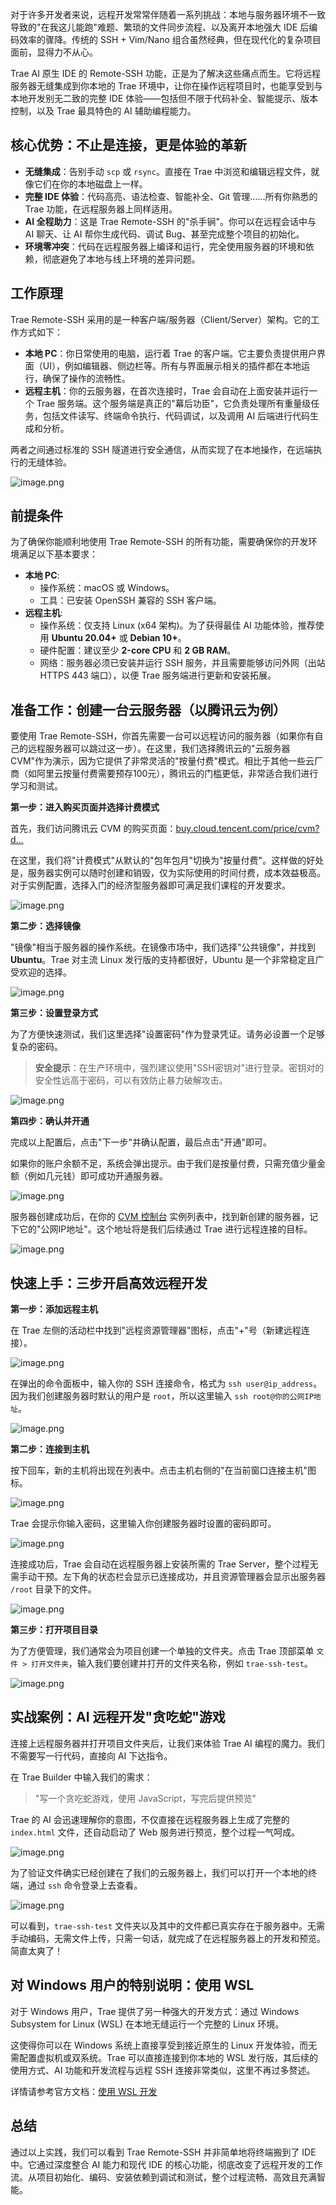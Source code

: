对于许多开发者来说，远程开发常常伴随着一系列挑战：本地与服务器环境不一致导致的"在我这儿能跑"难题、繁琐的文件同步流程、以及离开本地强大 IDE 后编码效率的骤降。传统的 SSH + Vim/Nano 组合虽然经典，但在现代化的复杂项目面前，显得力不从心。

Trae AI 原生 IDE 的 Remote-SSH 功能，正是为了解决这些痛点而生。它将远程服务器无缝集成到你本地的 Trae 环境中，让你在操作远程项目时，也能享受到与本地开发别无二致的完整 IDE 体验——包括但不限于代码补全、智能提示、版本控制，以及 Trae 最具特色的 AI 辅助编程能力。

核心优势：不止是连接，更是体验的革新
------------------

*   **无缝集成**：告别手动 `scp` 或 `rsync`。直接在 Trae 中浏览和编辑远程文件，就像它们在你的本地磁盘上一样。
*   **完整 IDE 体验**：代码高亮、语法检查、智能补全、Git 管理……所有你熟悉的 Trae 功能，在远程服务器上同样适用。
*   **AI 全程助力**：这是 Trae Remote-SSH 的"杀手锏"。你可以在远程会话中与 AI 聊天、让 AI 帮你生成代码、调试 Bug、甚至完成整个项目的初始化。
*   **环境零冲突**：代码在远程服务器上编译和运行，完全使用服务器的环境和依赖，彻底避免了本地与线上环境的差异问题。

工作原理
----

Trae Remote-SSH 采用的是一种客户端/服务器（Client/Server）架构。它的工作方式如下：

*   **本地 PC**：你日常使用的电脑，运行着 Trae 的客户端。它主要负责提供用户界面（UI），例如编辑器、侧边栏等。所有与界面展示相关的插件都在本地运行，确保了操作的流畅性。
*   **远程主机**：你的云服务器，在首次连接时，Trae 会自动在上面安装并运行一个 Trae 服务端。这个服务端是真正的"幕后功臣"，它负责处理所有重量级任务，包括文件读写、终端命令执行、代码调试，以及调用 AI 后端进行代码生成和分析。

两者之间通过标准的 SSH 隧道进行安全通信，从而实现了在本地操作，在远端执行的无缝体验。

![image.png](https://p3-juejin.byteimg.com/tos-cn-i-k3u1fbpfcp/3b160e4bef3b4475bed3f47cf78db6e5~tplv-k3u1fbpfcp-jj-mark:1600:0:0:0:q75.png#?w=715&h=265&s=27780&e=png&a=1&b=ffffff)

前提条件
----

为了确保你能顺利地使用 Trae Remote-SSH 的所有功能，需要确保你的开发环境满足以下基本要求：

*   **本地 PC**:
    *   操作系统：macOS 或 Windows。
    *   工具：已安装 OpenSSH 兼容的 SSH 客户端。
*   **远程主机**:
    *   操作系统：仅支持 Linux (x64 架构)。为了获得最佳 AI 功能体验，推荐使用 **Ubuntu 20.04+** 或 **Debian 10+**。
    *   硬件配置：建议至少 **2-core CPU** 和 **2 GB RAM**。
    *   网络：服务器必须已安装并运行 SSH 服务，并且需要能够访问外网（出站 HTTPS 443 端口），以便 Trae 服务端进行更新和安装拓展。

准备工作：创建一台云服务器（以腾讯云为例）
---------------------

要使用 Trae Remote-SSH，你首先需要一台可以远程访问的服务器（如果你有自己的远程服务器可以跳过这一步）。在这里，我们选择腾讯云的"云服务器 CVM"作为演示，因为它提供了非常灵活的"按量付费"模式。相比于其他一些云厂商（如阿里云按量付费需要预存100元），腾讯云的门槛更低，非常适合我们进行学习和测试。

**第一步：进入购买页面并选择计费模式**

首先，我们访问腾讯云 CVM 的购买页面：[buy.cloud.tencent.com/price/cvm?d…](https://buy.cloud.tencent.com/price/cvm?devPayMode=monthly&imageType=linux "https://buy.cloud.tencent.com/price/cvm?devPayMode=monthly&imageType=linux")

在这里，我们将"计费模式"从默认的"包年包月"切换为"按量付费"。这样做的好处是，服务器实例可以随时创建和销毁，仅为实际使用的时间付费，成本效益极高。对于实例配置，选择入门的经济型服务器即可满足我们课程的开发要求。

![image.png](https://p1-juejin.byteimg.com/tos-cn-i-k3u1fbpfcp/873ae2c960004ad0b1f2102f2fc52091~tplv-k3u1fbpfcp-jj-mark:1600:0:0:0:q75.jpg#?w=1716&h=1204&s=238511&e=png&b=fefefe)

**第二步：选择镜像**

"镜像"相当于服务器的操作系统。在镜像市场中，我们选择"公共镜像"，并找到 **Ubuntu**。Trae 对主流 Linux 发行版的支持都很好，Ubuntu 是一个非常稳定且广受欢迎的选择。

![image.png](https://p6-juejin.byteimg.com/tos-cn-i-k3u1fbpfcp/fe9579abbb4346c890c079244d6dc927~tplv-k3u1fbpfcp-jj-mark:1600:0:0:0:q75.jpg#?w=1379&h=493&s=67002&e=png&b=fefefe)

**第三步：设置登录方式**

为了方便快速测试，我们这里选择"设置密码"作为登录凭证。请务必设置一个足够复杂的密码。

> **安全提示**：在生产环境中，强烈建议使用"SSH密钥对"进行登录。密钥对的安全性远高于密码，可以有效防止暴力破解攻击。

![image.png](https://p3-juejin.byteimg.com/tos-cn-i-k3u1fbpfcp/b4239be1307c44dd9e3ab785d4b68540~tplv-k3u1fbpfcp-jj-mark:1600:0:0:0:q75.jpg#?w=1761&h=745&s=118426&e=png&b=ffffff)

**第四步：确认并开通**

完成以上配置后，点击"下一步"并确认配置，最后点击"开通"即可。

如果你的账户余额不足，系统会弹出提示。由于我们是按量付费，只需充值少量金额（例如几元钱）即可成功开通服务器。

![image.png](https://p6-juejin.byteimg.com/tos-cn-i-k3u1fbpfcp/56c224980e424800af1415da92594e32~tplv-k3u1fbpfcp-jj-mark:1600:0:0:0:q75.jpg#?w=712&h=170&s=26249&e=png&b=fef8f8)

服务器创建成功后，在你的 [CVM 控制台](https://console.cloud.tencent.com/cvm/instance/index "https://console.cloud.tencent.com/cvm/instance/index") 实例列表中，找到新创建的服务器，记下它的"公网IP地址"。这个地址将是我们后续通过 Trae 进行远程连接的目标。

![image.png](https://p9-juejin.byteimg.com/tos-cn-i-k3u1fbpfcp/a8b5e96238154090b9724fa20566ad89~tplv-k3u1fbpfcp-jj-mark:1600:0:0:0:q75.jpg#?w=1609&h=382&s=86480&e=png&b=eff2f9)

快速上手：三步开启高效远程开发
---------------

**第一步：添加远程主机**

在 Trae 左侧的活动栏中找到"远程资源管理器"图标，点击"+"号（新建远程连接）。

![image.png](https://p3-juejin.byteimg.com/tos-cn-i-k3u1fbpfcp/b1d94980e6464c2394ff1b5190d01a04~tplv-k3u1fbpfcp-jj-mark:1600:0:0:0:q75.jpg#?w=617&h=475&s=42016&e=png&b=1b1c20)

在弹出的命令面板中，输入你的 SSH 连接命令，格式为 `ssh user@ip_address`。因为我们创建服务器时默认的用户是 `root`，所以这里输入 `ssh root@你的公网IP地址`。

![image.png](https://p3-juejin.byteimg.com/tos-cn-i-k3u1fbpfcp/5195666e8cd74325a1ca5b03339c4a2f~tplv-k3u1fbpfcp-jj-mark:1600:0:0:0:q75.jpg#?w=1070&h=200&s=23288&e=png&b=1f2024)

**第二步：连接到主机**

按下回车，新的主机将出现在列表中。点击主机右侧的"在当前窗口连接主机"图标。

![image.png](https://p6-juejin.byteimg.com/tos-cn-i-k3u1fbpfcp/7db735548a4447ce891fd0ed99ea2358~tplv-k3u1fbpfcp-jj-mark:1600:0:0:0:q75.jpg#?w=667&h=469&s=43590&e=png&b=17191c)

Trae 会提示你输入密码，这里输入你创建服务器时设置的密码即可。

![image.png](https://p6-juejin.byteimg.com/tos-cn-i-k3u1fbpfcp/02cc8d509d7b44519f12bc8866f0b84b~tplv-k3u1fbpfcp-jj-mark:1600:0:0:0:q75.jpg#?w=834&h=165&s=16112&e=png&b=212226)

连接成功后，Trae 会自动在远程服务器上安装所需的 Trae Server，整个过程无需手动干预。左下角的状态栏会显示已连接成功，并且资源管理器会显示出服务器 `/root` 目录下的文件。

![image.png](https://p9-juejin.byteimg.com/tos-cn-i-k3u1fbpfcp/b2d8082034c94f93a3591ec604269e65~tplv-k3u1fbpfcp-jj-mark:1600:0:0:0:q75.jpg#?w=1853&h=898&s=134795&e=png&b=1c1e22)

**第三步：打开项目目录**

为了方便管理，我们通常会为项目创建一个单独的文件夹。点击 Trae 顶部菜单 `文件 > 打开文件夹`，输入我们要创建并打开的文件夹名称，例如 `trae-ssh-test`。

![image.png](https://p1-juejin.byteimg.com/tos-cn-i-k3u1fbpfcp/24b636b1674e425fbf03858177cc011e~tplv-k3u1fbpfcp-jj-mark:1600:0:0:0:q75.jpg#?w=1576&h=583&s=138928&e=png&b=1a1c1f)

实战案例：AI 远程开发"贪吃蛇"游戏
-------------------

连接上远程服务器并打开项目文件夹后，让我们来体验 Trae AI 编程的魔力。我们不需要写一行代码，直接向 AI 下达指令。

在 Trae Builder 中输入我们的需求：

> "写一个贪吃蛇游戏，使用 JavaScript，写完后提供预览"

Trae 的 AI 会迅速理解你的意图，不仅直接在远程服务器上生成了完整的 `index.html` 文件，还自动启动了 Web 服务进行预览，整个过程一气呵成。

![image.png](https://p3-juejin.byteimg.com/tos-cn-i-k3u1fbpfcp/5de01448fb704b158c3e4eaaf3d89038~tplv-k3u1fbpfcp-jj-mark:1600:0:0:0:q75.jpg#?w=2512&h=1372&s=649434&e=png&b=1b1d21)

为了验证文件确实已经创建在了我们的云服务器上，我们可以打开一个本地的终端，通过 `ssh` 命令登录上去查看。

![image.png](https://p3-juejin.byteimg.com/tos-cn-i-k3u1fbpfcp/f806796474624c338907d7fc52054651~tplv-k3u1fbpfcp-jj-mark:1600:0:0:0:q75.jpg#?w=336&h=108&s=8854&e=png&b=010101)

可以看到，`trae-ssh-test` 文件夹以及其中的文件都已真实存在于服务器中。无需手动编码，无需文件上传，只需一句话，就完成了在远程服务器上的开发和预览。简直太爽了！

对 Windows 用户的特别说明：使用 WSL
------------------------

对于 Windows 用户，Trae 提供了另一种强大的开发方式：通过 Windows Subsystem for Linux (WSL) 在本地无缝运行一个完整的 Linux 环境。

这使得你可以在 Windows 系统上直接享受到接近原生的 Linux 开发体验，而无需配置虚拟机或双系统。Trae 可以直接连接到你本地的 WSL 发行版，其后续的使用方式、AI 功能和开发流程与远程 SSH 连接非常类似，这里不再过多赘述。

详情请参考官方文档：[使用 WSL 开发](https://docs.trae.ai/ide/wsl?_lang=zh "https://docs.trae.ai/ide/wsl?_lang=zh")

总结
--

通过以上实践，我们可以看到 Trae Remote-SSH 并非简单地将终端搬到了 IDE 中。它通过深度整合 AI 能力和现代 IDE 的核心功能，彻底改变了远程开发的工作流。从项目初始化、编码、安装依赖到调试和测试，整个过程流畅、高效且充满智能。